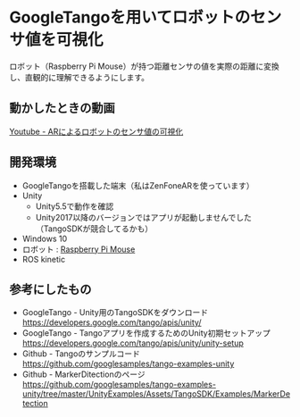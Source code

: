 # GoogleTangoを用いてロボットのセンサ値を可視化
ロボット（Raspberry Pi Mouse）が持つ距離センサの値を実際の距離に変換し、直観的に理解できるようにします。

## 動かしたときの動画
[Youtube - ARによるロボットのセンサ値の可視化](https://www.youtube.com/watch?v=CPMrsBE1d30)

## 開発環境
* GoogleTangoを搭載した端末（私はZenFoneARを使っています）
* Unity  
    * Unity5.5で動作を確認  
    * Unity2017以降のバージョンではアプリが起動しませんでした（TangoSDKが競合してるかも）  
* Windows 10  
* ロボット : [Raspberry Pi Mouse](http://products.rt-net.jp/micromouse/raspberry-pi-mouse)  
* ROS kinetic

## 参考にしたもの
* GoogleTango - Unity用のTangoSDKをダウンロード  
https://developers.google.com/tango/apis/unity/
* GoogleTango - Tangoアプリを作成するためのUnity初期セットアップ  
https://developers.google.com/tango/apis/unity/unity-setup
* Github - Tangoのサンプルコード  
https://github.com/googlesamples/tango-examples-unity
* Github - MarkerDitectionのページ  
https://github.com/googlesamples/tango-examples-unity/tree/master/UnityExamples/Assets/TangoSDK/Examples/MarkerDetection  

